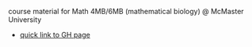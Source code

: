 course material for Math 4MB/6MB (mathematical biology) @ McMaster University

- [quick link to GH page](https://bbolker.github.io/math4mb)



